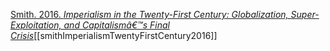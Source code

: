 [Smith. 2016. _Imperialism in the Twenty-First Century: Globalization, Super-Exploitation, and Capitalismâ€™s Final Crisis_](zotero://select/items/1_SCRECNZE)[[smithImperialismTwentyFirstCentury2016]]
